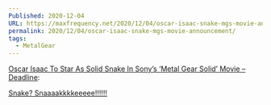 ```yaml
---
Published: 2020-12-04
URL: https://maxfrequency.net/2020/12/04/oscar-isaac-snake-mgs-movie-announcement/
permalink: 2020/12/04/oscar-isaac-snake-mgs-movie-announcement/
tags:
  - MetalGear
---
```

[Oscar Isaac To Star As Solid Snake In Sony’s ‘Metal Gear Solid’ Movie – Deadline](https://deadline.com/2020/12/oscar-isaac-solid-snake-sonys-metal-gear-solid-movie-1234650259/):

[Snake? Snaaaakkkkeeeee!!!!!!](https://www.youtube.com/watch?v=ulEisLcFEl4)